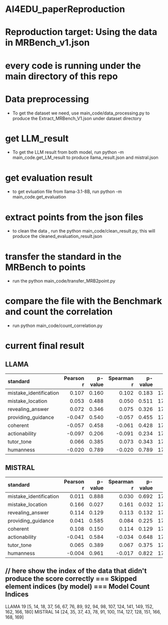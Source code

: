 # AI4EDU_paperReproduction
# Reproduction target: Using the data in MRBench_v1.json

# every code is running under the main directory of this repo

# Data preprocessing
- To get the dataset we need, use main_code/data_processing.py to produce the Extract_MRBench_V1.json under dataset directory

# get LLM_result
- To get the LLM result from both model, run python -m main_code.get_LM_result to produce llama_result.json  and mistral.json

# get evaluation result
- to get evluation file from llama-3.1-8B, run python -m main_code.get_evaluation

# extract points from the json files
- to clean the data , run the  python main_code/clean_result.py, this will produce the cleaned_evaluation_result.json

# transfer the standard in the MRBench to points
- run the python main_code/transfer_MRB2point.py 

# compare the file with the Benchmark and count the correlation
- run python main_code/count_correlation.py


# current final result

## LLAMA

| standard                | Pearson r | p-value | Spearman r | p-value |   n |
| :---------------------- | --------: | ------: | ---------: | ------: | --: |
| mistake\_identification |     0.107 |   0.160 |      0.102 |   0.183 | 173 |
| mistake\_location       |     0.053 |   0.488 |      0.050 |   0.511 | 173 |
| revealing\_answer       |     0.072 |   0.346 |      0.075 |   0.326 | 173 |
| providing\_guidance     |    -0.047 |   0.540 |     -0.057 |   0.455 | 173 |
| coherent                |    -0.057 |   0.458 |     -0.061 |   0.428 | 173 |
| actionability           |    -0.097 |   0.206 |     -0.091 |   0.234 | 173 |
| tutor\_tone             |     0.066 |   0.385 |      0.073 |   0.343 | 173 |
| humanness               |    -0.020 |   0.789 |     -0.020 |   0.789 | 173 |

## MISTRAL

| standard                | Pearson r | p-value | Spearman r | p-value |   n |
| :---------------------- | --------: | ------: | ---------: | ------: | --: |
| mistake\_identification |     0.011 |   0.888 |      0.030 |   0.692 | 178 |
| mistake\_location       |     0.166 |   0.027 |      0.161 |   0.032 | 178 |
| revealing\_answer       |     0.114 |   0.129 |      0.113 |   0.132 | 178 |
| providing\_guidance     |     0.041 |   0.585 |      0.084 |   0.225 | 178 |
| coherent                |     0.108 |   0.150 |      0.114 |   0.129 | 178 |
| actionability           |    -0.041 |   0.584 |     -0.034 |   0.648 | 178 |
| tutor\_tone             |     0.065 |   0.389 |      0.067 |   0.375 | 178 |
| humanness               |    -0.004 |   0.961 |     -0.017 |   0.822 | 178 |


// here show the index of the data that didn't produce the score correctly
=== Skipped element indices (by model) ===
Model    Count  Indices
-------------------------------------------
LLAMA       19  [5, 14, 18, 37, 56, 67, 76, 89, 92, 94, 98, 107, 124, 141, 149, 152, 162, 166, 180]
MISTRAL     14  [24, 35, 37, 43, 78, 91, 100, 114, 127, 128, 151, 166, 168, 169]
